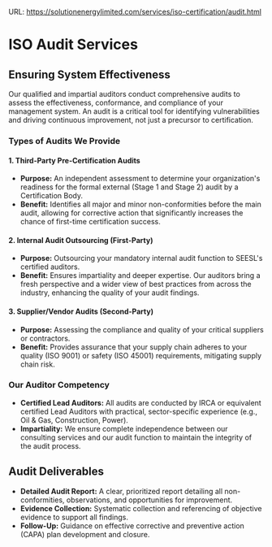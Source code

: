 URL: https://solutionenergylimited.com/services/iso-certification/audit.html

# ISO Audit Services

## Ensuring System Effectiveness
Our qualified and impartial auditors conduct comprehensive audits to assess the effectiveness, conformance, and compliance of your management system. An audit is a critical tool for identifying vulnerabilities and driving continuous improvement, not just a precursor to certification.

### Types of Audits We Provide

#### 1. Third-Party Pre-Certification Audits
*   **Purpose:** An independent assessment to determine your organization's readiness for the formal external (Stage 1 and Stage 2) audit by a Certification Body.
*   **Benefit:** Identifies all major and minor non-conformities before the main audit, allowing for corrective action that significantly increases the chance of first-time certification success.

#### 2. Internal Audit Outsourcing (First-Party)
*   **Purpose:** Outsourcing your mandatory internal audit function to SEESL's certified auditors.
*   **Benefit:** Ensures impartiality and deeper expertise. Our auditors bring a fresh perspective and a wider view of best practices from across the industry, enhancing the quality of your audit findings.

#### 3. Supplier/Vendor Audits (Second-Party)
*   **Purpose:** Assessing the compliance and quality of your critical suppliers or contractors.
*   **Benefit:** Provides assurance that your supply chain adheres to your quality (ISO 9001) or safety (ISO 45001) requirements, mitigating supply chain risk.

### Our Auditor Competency
*   **Certified Lead Auditors:** All audits are conducted by IRCA or equivalent certified Lead Auditors with practical, sector-specific experience (e.g., Oil & Gas, Construction, Power).
*   **Impartiality:** We ensure complete independence between our consulting services and our audit function to maintain the integrity of the audit process.

## Audit Deliverables
*   **Detailed Audit Report:** A clear, prioritized report detailing all non-conformities, observations, and opportunities for improvement.
*   **Evidence Collection:** Systematic collection and referencing of objective evidence to support all findings.
*   **Follow-Up:** Guidance on effective corrective and preventive action (CAPA) plan development and closure.